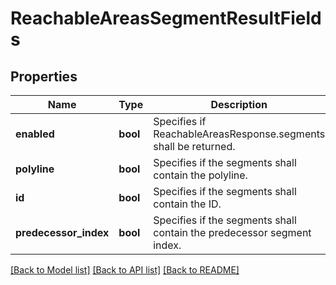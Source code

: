 # ReachableAreasSegmentResultFields

## Properties
Name | Type | Description | Notes
------------ | ------------- | ------------- | -------------
**enabled** | **bool** | Specifies if ReachableAreasResponse.segments shall be returned. | [optional] 
**polyline** | **bool** | Specifies if the segments shall contain the polyline. | [optional] 
**id** | **bool** | Specifies if the segments shall contain the ID. | [optional] 
**predecessor_index** | **bool** | Specifies if the segments shall contain the predecessor segment index. | [optional] 

[[Back to Model list]](../../README.md#documentation-for-models) [[Back to API list]](../../README.md#documentation-for-api-endpoints) [[Back to README]](../../README.md)

